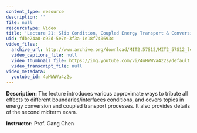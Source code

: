 ```yaml
---
content_type: resource
description: ''
file: null
resourcetype: Video
title: 'Lecture 21: Slip Condition, Coupled Energy Transport & Conversion'
uid: fdbe24a8-c92d-5e7e-3f3a-1e18f740693c
video_files:
  archive_url: http://www.archive.org/download/MIT2.57S12/MIT2_57S12_lec21_300k.mp4
  video_captions_file: null
  video_thumbnail_file: https://img.youtube.com/vi/4uHWWVa4z2s/default.jpg
  video_transcript_file: null
video_metadata:
  youtube_id: 4uHWWVa4z2s
---
```


**Description:** The lecture introduces various approximate ways to tribute all effects to different boundaries/interfaces conditions, and covers topics in energy conversion and coupled transport processes. It also provides details of the second midterm exam.

**Instructor:** Prof. Gang Chen